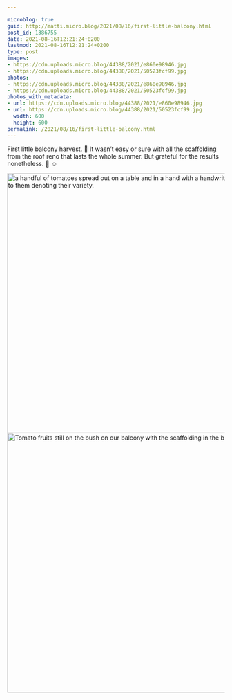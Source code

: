 ```yaml
---

microblog: true
guid: http://matti.micro.blog/2021/08/16/first-little-balcony.html
post_id: 1386755
date: 2021-08-16T12:21:24+0200
lastmod: 2021-08-16T12:21:24+0200
type: post
images:
- https://cdn.uploads.micro.blog/44388/2021/e860e98946.jpg
- https://cdn.uploads.micro.blog/44388/2021/50523fcf99.jpg
photos:
- https://cdn.uploads.micro.blog/44388/2021/e860e98946.jpg
- https://cdn.uploads.micro.blog/44388/2021/50523fcf99.jpg
photos_with_metadata:
- url: https://cdn.uploads.micro.blog/44388/2021/e860e98946.jpg
- url: https://cdn.uploads.micro.blog/44388/2021/50523fcf99.jpg
  width: 600
  height: 600
permalink: /2021/08/16/first-little-balcony.html
---
```

First little balcony harvest. 🌱 It wasn’t easy or sure with all the scaffolding from the roof reno that lasts the whole summer. But grateful for the results nonetheless. 🍅 ☺️

<img src="/media/uploads/2021/e860e98946.jpg" width="600" height="600" alt="a handful of tomatoes spread out on a table and in a hand with a handwritten note next to them denoting their variety." /><img src="/media/uploads/2021/50523fcf99.jpg" width="600" height="600" alt="Tomato fruits still on the bush on our balcony with the scaffolding in the background." />
